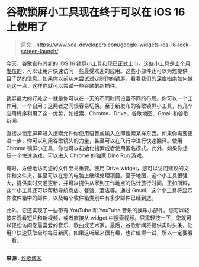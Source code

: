 # 谷歌锁屏小工具现在终于可以在 iOS 16 上使用了

> 原文：<https://www.xda-developers.com/google-widgets-ios-16-lock-screen-launch/>

今天，谷歌宣布其新的 iOS 16 锁屏小工具[和](https://www.xda-developers.com/ios-16/)现已正式上市。这些小工具是上个月[发布的](https://www.xda-developers.com/google-widgets-for-ios-16-lock-screen/)，可以让用户快速访问一些最受欢迎的应用。这些小部件还可以为您提供一目了然的信息。如果你以前从未尝试过定制你的锁屏，看看我们的[深度指南](https://www.xda-developers.com/how-to-customize-lock-screen-ios/)如何做到这一点，这样你就可以尝试一些谷歌的新插件。

锁屏最大的好处之一就是你可以在一天的不同时间设置不同的布局。你可以一个工作用，一个自用；这两者之间很容易切换。至于新发布的谷歌锁屏小工具，有几个应用程序利用了这一优势，如搜索、Chrome、Drive、谷歌地图、Gmail 和谷歌新闻。

直接从锁定屏幕进入搜索允许你使用语音或输入立即搜索某样东西。如果你需要更进一步，你可以利用谷歌镜头的力量，甚至可以在飞行中进行快速翻译。使用 Chrome 锁屏小工具，你也可以初始化搜索或者使用匿名模式。此外，如果你想玩一个快速游戏，可以进入 Chrome 的独家 Dino Run 游戏。

有时，方便地访问您的文件至关重要。使用 Drive widget，您可以访问建议的文件和文件夹，甚至可以在您的电脑上继续处理项目。至于地图，这个小工具很强大，提供实时交通更新，并可以提供从家到工作地点的估计旅行时间。正如所料，这个小工具还可以帮助导航商店、餐馆、酒店等。通过 Gmail，这个小工具将显示你收件箱中的邮件，以及每个收件箱类别中有多少邮件已经到达。

此外，它还实现了一些带有 YouTube 和 YouTube 音乐的娱乐小部件。您可以轻按来观看短片和新视频，或者直接从 widget 中搜索视频。只需轻按一下，您就可以轻松访问您最喜爱的音乐、歌曲或艺术家。最后，谷歌新闻将提供实时头条，让用户快速获取全球每日新闻。如果这听起来很有趣，也许值得一试，所以一定要看一看。

* * *

**来源** : [谷歌博客](https://blog.google/products/google-on-ios/customize-iphone-with-new-google-widgets/)